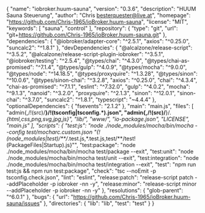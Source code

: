 {
  "name": "iobroker.huum-sauna",
  "version": "0.3.6",
  "description": "HUUM Sauna Steuerung",
  "author": "Chris <besterquester@live.at>",
  "homepage": "https://github.com/Chris-1965/ioBroker.huum-sauna",
  "license": "MIT",
  "keywords": [
    "sauna",
    "control"
  ],
  "repository": {
    "type": "git",
    "url": "git+https://github.com/Chris-1965/ioBroker.huum-sauna.git"
  },
  "dependencies": {
    "@iobroker/adapter-core": "^2.5.1",
    "axios": "^0.25.0",
    "suncalc2": "^1.8.1"
  },
  "devDependencies": {
    "@alcalzone/release-script": "^3.5.2",
    "@alcalzone/release-script-plugin-iobroker": "^3.5.1",
    "@iobroker/testing": "^2.5.4",
    "@types/chai": "^4.3.0",
    "@types/chai-as-promised": "^7.1.4",
    "@types/gulp": "^4.0.9",
    "@types/mocha": "^9.0.0",
    "@types/node": "^14.18.5",
    "@types/proxyquire": "^1.3.28",
    "@types/sinon": "^10.0.6",
    "@types/sinon-chai": "^3.2.8",
    "axios": "^0.25.0",
    "chai": "^4.3.4",
    "chai-as-promised": "^7.1.1",
    "eslint": "^7.32.0",
    "gulp": "^4.0.2",
    "mocha": "^9.1.3",
    "nanoid": "^3.2.0",
    "proxyquire": "^2.1.3",
    "sinon": "^12.0.1",
    "sinon-chai": "^3.7.0",
    "suncalc2": "^1.8.1",
    "typescript": "~4.4.4"
  },
  "optionalDependencies": {
    "fsevents": "2.1.2"
  },
  "main": "main.js",
  "files": [
    "admin{,/!(src)/**}/!(tsconfig|tsconfig.*).json",
    "admin{,/!(src)/**}/*.{html,css,png,svg,jpg,js}",
    "lib/",
    "www/",
    "io-package.json",
    "LICENSE",
    "main.js"
  ],
  "scripts": {
    "test:js": "node ./node_modules/mocha/bin/mocha --config test/mocharc.custom.json \"{!(node_modules|test)/**/*.test.js,*.test.js,test/**/test!(PackageFiles|Startup).js}\"",
    "test:package": "node ./node_modules/mocha/bin/mocha test/package --exit",
    "test:unit": "node ./node_modules/mocha/bin/mocha test/unit --exit",
    "test:integration": "node ./node_modules/mocha/bin/mocha test/integration --exit",
    "test": "npm run test:js && npm run test:package",
    "check": "tsc --noEmit -p tsconfig.check.json",
    "lint": "eslint",
    "release:patch": "release-script patch --addPlaceholder -p iobroker -nn -y",
    "release:minor": "release-script minor --addPlaceholder -p iobroker -nn -y"
  },
  "resolutions": {
    "glob-parent": "^6.0.1"
  },
  "bugs": {
    "url": "https://github.com/Chris-1965/ioBroker.huum-sauna/issues"
  },
  "directories": {
    "lib": "lib",
    "test": "test"
  }
}
